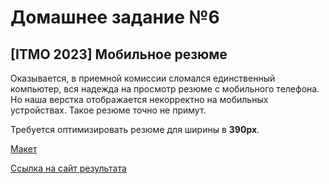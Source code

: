 # Домашнее задание №6
## [ITMO 2023] Мобильное резюме

Оказывается, в приемной комиссии сломался единственный компьютер, вся надежда на просмотр резюме с мобильного телефона. Но наша верстка отображается некорректно на мобильных устройствах. Такое резюме точно не примут.

Требуется оптимизировать резюме для ширины в **390px**.

[Макет](https://www.figma.com/file/30UnS2IVW6lNutf94Djrv1/ИТМО---Задача-по-верстке?type=design&node-id=0-1&mode=design&t=2rloIpvxLDTnOu04-0)

[Ссылка на сайт результата](https://yandex-itmo-front-end.vercel.app/HW-6/template.html)

